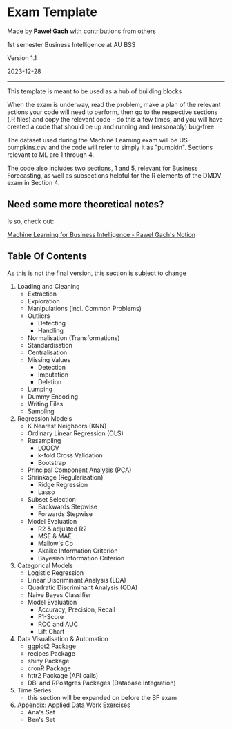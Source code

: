 # Exam Template

Made by **Paweł Gach** with contributions from others

1st semester Business Intelligence at AU BSS

Version 1.1

2023-12-28

------------------------------------------------------------------------

This template is meant to be used as a hub of building blocks

When the exam is underway, read the problem, make a plan of the relevant actions your code will need to perform, then go to the respective sections (.R files) and copy the relevant code - do this a few times, and you will have created a code that should be up and running and (reasonably) bug-free

The dataset used during the Machine Learning exam will be US-pumpkins.csv and the code will refer to simply it as "pumpkin". Sections relevant to ML are 1 through 4.

The code also includes two sections, 1 and 5, relevant for Business Forecasting, as well as subsections helpful for the R elements of the DMDV exam in Section 4.

## Need some more theoretical notes?

Is so, check out:

[Machine Learning for Business Intelligence - Paweł Gach's Notion](https://www.notion.so/pawelgach/Aarhus-Uni-Home-91aeb930754247b098340fbc6616b777?pvs=4)

## Table Of Contents

As this is not the final version, this section is subject to change

1.  Loading and Cleaning
    -   Extraction
    -   Exploration
    -   Manipulations (incl. Common Problems)
    -   Outliers
        -   Detecting
        -   Handling
    -   Normalisation (Transformations)
    -   Standardisation
    -   Centralisation
    -   Missing Values
        -   Detection
        -   Imputation
        -   Deletion
    -   Lumping
    -   Dummy Encoding
    -   Writing Files
    -   Sampling
2.  Regression Models
    -   K Nearest Neighbors (KNN)
    -   Ordinary Linear Regression (OLS)
    -   Resampling
        -   LOOCV
        -   k-fold Cross Validation
        -   Bootstrap
    -   Principal Component Analysis (PCA)
    -   Shrinkage (Regularisation)
        -   Ridge Regression
        -   Lasso
    -   Subset Selection
        -   Backwards Stepwise
        -   Forwards Stepwise
    -   Model Evaluation
        -   R2 & adjusted R2
        -   MSE & MAE
        -   Mallow's Cp
        -   Akaike Information Criterion
        -   Bayesian Information Criterion
3.  Categorical Models
    -   Logistic Regression
    -   Linear Discriminant Analysis (LDA)
    -   Quadratic Discriminant Analysis (QDA)
    -   Naive Bayes Classifier
    -   Model Evaluation
        -   Accuracy, Precision, Recall
        -   F1-Score
        -   ROC and AUC
        -   Lift Chart
4.  Data Visualisation & Automation
    -   ggplot2 Package
    -   recipes Package
    -   shiny Package
    -   cronR Package
    -   httr2 Package (API calls)
    -   DBI and RPostgres Packages (Database Integration)
5.  Time Series
    -   this section will be expanded on before the BF exam
6.  Appendix: Applied Data Work Exercises
    -   Ana's Set
    -   Ben's Set